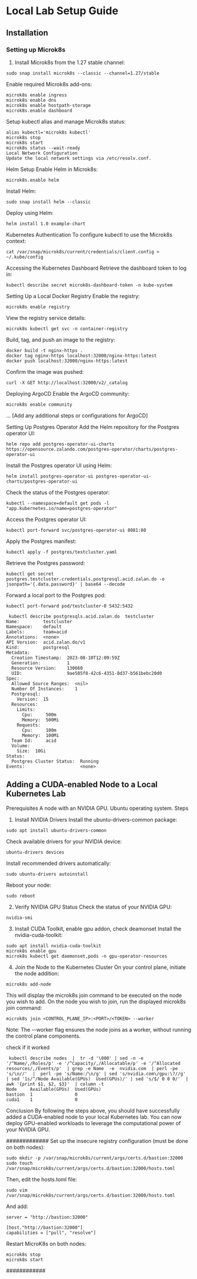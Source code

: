 # Local Lab Setup Guide

## Installation

### Setting up Microk8s

1. Install Microk8s from the 1.27 stable channel:
```
sudo snap install microk8s --classic --channel=1.27/stable
```
Enable required Microk8s add-ons:


```
microk8s enable ingress
microk8s enable dns
microk8s enable hostpath-storage
microk8s.enable dashboard
```
Setup kubectl alias and manage Microk8s status:

```
alias kubectl='microk8s kubectl'
microk8s stop
microk8s start
microk8s status --wait-ready
Local Network Configuration
Update the local network settings via /etc/resolv.conf.
```

Helm Setup
Enable Helm in Microk8s:


```
microk8s.enable helm
```
Install Helm:


```
sudo snap install helm --classic
```
Deploy using Helm:


```
helm install 1.0 example-chart
```
Kubernetes Authentication
To configure kubectl to use the Microk8s context:


```
cat /var/snap/microk8s/current/credentials/client.config > ~/.kube/config
```
Accessing the Kubernetes Dashboard
Retrieve the dashboard token to log in:


```
kubectl describe secret microk8s-dashboard-token -n kube-system
```
Setting Up a Local Docker Registry
Enable the registry:


```
microk8s enable registry
```
View the registry service details:


```
microk8s kubectl get svc -n container-registry
```
Build, tag, and push an image to the registry:


```
docker build -t nginx-https .
docker tag nginx-https localhost:32000/nginx-https:latest
docker push localhost:32000/nginx-https:latest
```
Confirm the image was pushed:


```
curl -X GET http://localhost:32000/v2/_catalog
```
Deploying ArgoCD
Enable the ArgoCD community:


```
microk8s enable community
```
... [Add any additional steps or configurations for ArgoCD]

Setting Up Postgres Operator
Add the Helm repository for the Postgres operator UI:


```
helm repo add postgres-operator-ui-charts https://opensource.zalando.com/postgres-operator/charts/postgres-operator-ui
```
Install the Postgres operator UI using Helm:


```
helm install postgres-operator-ui postgres-operator-ui-charts/postgres-operator-ui
```
Check the status of the Postgres operator:


```
kubectl --namespace=default get pods -l "app.kubernetes.io/name=postgres-operator"
```
Access the Postgres operator UI:


```
kubectl port-forward svc/postgres-operator-ui 8081:80
```
Apply the Postgres manifest:


```
kubectl apply -f postgres/testcluster.yaml
```
Retrieve the Postgres password:


```
kubectl get secret postgres.testcluster.credentials.postgresql.acid.zalan.do -o jsonpath='{.data.password}' | base64 --decode
```
Forward a local port to the Postgres pod:


```
kubectl port-forward pod/testcluster-0 5432:5432
```

```
 kubectl describe postgresqls.acid.zalan.do  testcluster
Name:         testcluster
Namespace:    default
Labels:       team=acid
Annotations:  <none>
API Version:  acid.zalan.do/v1
Kind:         postgresql
Metadata:
  Creation Timestamp:  2023-08-10T12:09:59Z
  Generation:          1
  Resource Version:    130660
  UID:                 9ae585f8-42c6-4351-8d37-b561bebc20d0
Spec:
  Allowed Source Ranges:  <nil>
  Number Of Instances:    1
  Postgresql:
    Version:  15
  Resources:
    Limits:
      Cpu:     500m
      Memory:  500Mi
    Requests:
      Cpu:     100m
      Memory:  100Mi
  Team Id:     acid
  Volume:
    Size:  10Gi
Status:
  Postgres Cluster Status:  Running
Events:                     <none>
```

## Adding a CUDA-enabled Node to a Local Kubernetes Lab

Prerequisites
A node with an NVIDIA GPU.
Ubuntu operating system.
Steps
1. Install NVIDIA Drivers
Install the ubuntu-drivers-common package:
```
sudo apt install ubuntu-drivers-common
```
Check available drivers for your NVIDIA device:
```
ubuntu-drivers devices
```
Install recommended drivers automatically:
```
sudo ubuntu-drivers autoinstall
```
Reboot your node:
```
sudo reboot
```

2. Verify NVIDIA GPU Status
Check the status of your NVIDIA GPU:
```
nvidia-smi
```
3. Install CUDA Toolkit, enable gpu addon, check deamonset
Install the nvidia-cuda-toolkit:
```
sudo apt install nvidia-cuda-toolkit
microk8s enable gpu
microk8s kubectl get daemonset,pods -n gpu-operator-resources
```

4. Join the Node to the Kubernetes Cluster
On your control plane,  initiate the node addition:
```
microk8s add-node

```
This will display the microk8s join command to be executed on the node you wish to add.
On the node you wish to join, run the displayed microk8s join command:
```
microk8s join <CONTROL_PLANE_IP>:<PORT>/<TOKEN> --worker
```
Note: The --worker flag ensures the node joins as a worker, without running the control plane components.

check if it worked
```
 kubectl describe nodes  |  tr -d '\000' | sed -n -e '/^Name/,/Roles/p' -e '/^Capacity/,/Allocatable/p' -e '/^Allocated resources/,/Events/p'  | grep -e Name  -e  nvidia.com  | perl -pe 's/\n//'  |  perl -pe 's/Name:/\n/g' | sed 's/nvidia.com\/gpu:\?//g'  | sed '1s/^/Node Available(GPUs)  Used(GPUs)/' | sed 's/$/ 0 0 0/'  | awk '{print $1, $2, $3}'  | column -t
Node     Available(GPUs)  Used(GPUs)
bastion  1                0
cuda1    1                0
```

Conclusion
By following the steps above, you should have successfully added a CUDA-enabled node to your local Kubernetes lab. You can now deploy GPU-enabled workloads to leverage the computational power of your NVIDIA GPU.

#############
Set up the insecure registry configuration (must be done on both nodes):

```
sudo mkdir -p /var/snap/microk8s/current/args/certs.d/bastion:32000
sudo touch /var/snap/microk8s/current/args/certs.d/bastion:32000/hosts.toml
```
Then, edit the hosts.toml file:

```
sudo vim /var/snap/microk8s/current/args/certs.d/bastion:32000/hosts.toml
```
And add:

```
server = "http://bastion:32000"

[host."http://bastion:32000"]
capabilities = ["pull", "resolve"]
```
Restart MicroK8s on both nodes:

```
microk8s stop
microk8s start
```
############
